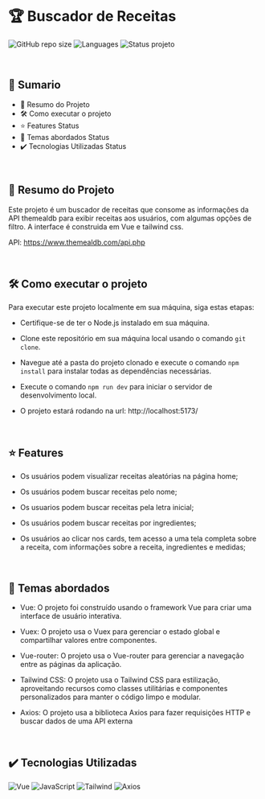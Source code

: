 # 🏆 Buscador de Receitas
![GitHub repo size](https://img.shields.io/github/repo-size/BrunoOliveira16/search-meals?style=for-the-badge)
![Languages](https://img.shields.io/github/languages/count/BrunoOliveira16/search-meals?style=for-the-badge)
![Status projeto](https://img.shields.io/badge/STATUS-EM%20DESENVOLVIMENTO-blue?style=for-the-badge)

<br>

## 📎 Sumario
- 📌 Resumo do Projeto
- 🛠️ Como executar o projeto
- ⭐ Features Status
- 📂 Temas abordados Status
- ✔️ Tecnologias Utilizadas Status

<br>

## 📌 Resumo do Projeto
Este projeto é um buscador de receitas que consome as informações da API themealdb para exibir receitas aos usuários, com algumas opções de filtro. A interface é construida em Vue e tailwind css.

API: https://www.themealdb.com/api.php

<br>

## 🛠️ Como executar o projeto
Para executar este projeto localmente em sua máquina, siga estas etapas:

- Certifique-se de ter o Node.js instalado em sua máquina.

- Clone este repositório em sua máquina local usando o comando ``git clone``.

- Navegue até a pasta do projeto clonado e execute o comando ``npm install`` para instalar todas as dependências necessárias.

- Execute o comando ``npm run dev`` para iniciar o servidor de desenvolvimento local.

- O projeto estará rodando na url: http://localhost:5173/

<br>

## ⭐ Features
- Os usuários podem visualizar receitas aleatórias na página home;

- Os usuários podem buscar receitas pelo nome;

- Os usuarios podem buscar receitas pela letra inicial;

- Os usuários podem buscar receitas por ingredientes;

- Os usuários ao clicar nos cards, tem acesso a uma tela completa sobre a receita, com informações sobre a receita, ingredientes e medidas;

<br>

## 📂 Temas abordados
- Vue: O projeto foi construído usando o framework Vue para criar uma interface de usuário interativa.

- Vuex: O projeto usa o Vuex para gerenciar o estado global e compartilhar valores entre componentes.

- Vue-router: O projeto usa o Vue-router para gerenciar a navegação entre as páginas da aplicação.

- Tailwind CSS: O projeto usa o Tailwind CSS para estilização, aproveitando recursos como classes utilitárias e componentes personalizados para manter o código limpo e modular.

- Axios: O projeto usa a biblioteca Axios para fazer requisições HTTP e buscar dados de uma API externa

<br>

## ✔️ Tecnologias Utilizadas
![Vue](https://img.shields.io/badge/Vue.js-35495E?style=for-the-badge&logo=vue.js&logoColor=4FC08D)
![JavaScript](https://img.shields.io/badge/JavaScript-323330?style=for-the-badge&logo=javascript&logoColor=F7DF1E)
![Tailwind](https://img.shields.io/badge/Tailwind_CSS-38B2AC?style=for-the-badge&logo=tailwind-css&logoColor=white)
![Axios](https://img.shields.io/badge/Axios-5C2D91?style=for-the-badge&logo=axios&logoColor=white)